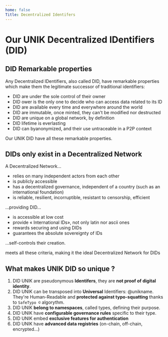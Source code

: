 ```yaml
---
home: false
Title: Decentralized Identifers
---
```


# Our UNIK Decentralized IDentifiers (DID)

## DID Remarkable properties

Any Decentralized IDentifiers, also called DID, have remarkable properties which make them the legitimate successor of traditional identifiers:

- DID are under the sole control of their owner
- DID ower is the only one to decide who can access data related to its ID
- DID are available every time and everywhere around the world
- DID are immutable, once minted, they can't be modified nor destructed
- DID are unique on a global network, by definition
- DID lifetime is everlasting
- DID can byanonymized, and their use untraceable in a P2P context

Our UNIK DID have all these remarkable properties.

## DIDs only exist in a Decentralized Network

A Decentralized Network...
- relies on many independent actors from each other
- is publicly accessible
- has a decentralized governance, independent of a country (such as an international foundation)
- is reliable, resilient, incorruptible, resistant to censorship, efficient

…providing DID…
- is accessible at low cost
- provide « International IDs», not only latin nor ascii ones
- rewards securing and using DIDs
- guarantees the absolute sovereignty of IDs

…self-controls their creation.

<uns/> meets all these criteria, making it the ideal Decentralized Network for DIDs

## What makes UNIK DID so unique ?

1. DID UNIK are pseudonymous **Identifers**, they are **not proof of digital identity**. 
1. DID UNIK can be transposed into **Universal** Identifiers: @unikname. They're Human-Readable and **protected against typo-squatting** thanks to ``SafeTypo ©`` algorythm.
1. DID UNIK **belong to namespaces**, called types, defining their purpose.
1. DID UNIK have **configurable governance rules** specific to their type.
1. DID UNIK embed **exclusive features for authentication**
1. DID UNIK have **advanced data registries** (on-chain, off-chain, encrypted…)

